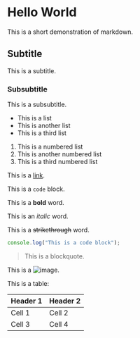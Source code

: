 # Hello World

This is a short demonstration of markdown.

## Subtitle

This is a subtitle.

### Subsubtitle

This is a subsubtitle.

- This is a list
- This is another list
- This is a third list

1. This is a numbered list
2. This is another numbered list
3. This is a third numbered list

This is a [link](https://www.google.com).

This is a `code` block.

This is a **bold** word.

This is an _italic_ word.

This is a ~~strikethrough~~ word.

```javascript
console.log("This is a code block");
```

> This is a blockquote.

This is a ![image](https://www.google.com/images/branding/googlelogo/1x/googlelogo_color_272x92dp.png).

This is a table:

| Header 1 | Header 2 |
| -------- | -------- |
| Cell 1   | Cell 2   |
| Cell 3   | Cell 4   |
